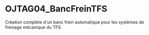 # OJTAG04_BancFreinTFS
Création complète d'un banc frein automatique pour les systèmes de freinage mécanique du TFS
